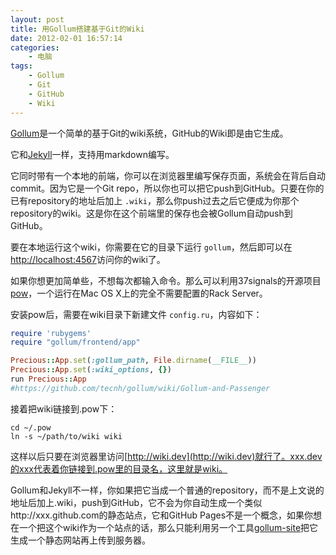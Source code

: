 ```yaml
--- 
layout: post
title: 用Gollum搭建基于Git的Wiki
date: 2012-02-01 16:57:14
categories:
    - 电脑
tags:
    - Gollum
    - Git
    - GitHub
    - Wiki
---
```

[Gollum](http://github.com/github/gollum)是一个简单的基于Git的wiki系统，GitHub的Wiki即是由它生成。

它和[Jekyll](http://mojombo.github.com/jekyll)一样，支持用markdown编写。

它同时带有一个本地的前端，你可以在浏览器里编写保存页面，系统会在背后自动commit。因为它是一个Git repo，所以你也可以把它push到GitHub。只要在你的已有repository的地址后加上 `.wiki`，那么你push过去之后它便成为你那个repository的wiki。这是你在这个前端里的保存也会被Gollum自动push到GitHub。

要在本地运行这个wiki，你需要在它的目录下运行 `gollum`，然后即可以在[http://localhost:4567](http://localhost:4567)访问你的wiki了。

如果你想更加简单些，不想每次都输入命令。那么可以利用37signals的开源项目[pow](https://github.com/37signals/pow)，一个运行在Mac OS X上的完全不需要配置的Rack Server。

安装pow后，需要在wiki目录下新建文件 `config.ru`，内容如下：

``` ruby
require 'rubygems'
require "gollum/frontend/app"

Precious::App.set(:gollum_path, File.dirname(__FILE__))
Precious::App.set(:wiki_options, {})
run Precious::App
#https://github.com/tecnh/gollum/wiki/Gollum-and-Passenger
```

接着把wiki链接到.pow下：
```
cd ~/.pow
ln -s ~/path/to/wiki wiki
```

这样以后只要在浏览器里访问[http://wiki.dev](http://wiki.dev)就行了。xxx.dev的xxx代表着你链接到.pow里的目录名，这里就是wiki。

Gollum和Jekyll不一样，你如果把它当成一个普通的repository，而不是上文说的地址后加上.wiki，push到GitHub，它不会为你自动生成一个类似http://xxx.github.com的静态站点，它和GitHub Pages不是一个概念，如果你想在一个把这个wiki作为一个站点的话，那么只能利用另一个工具[gollum-site](https://github.com/dreverri/gollum-site)把它生成一个静态网站再上传到服务器。